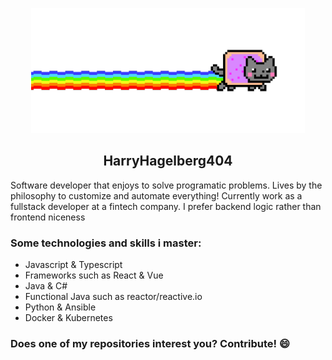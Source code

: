 <p align="center">
  <img alt="Nyan cat gif" src="./404_cat.gif" height="200px"/>
</p>

<h2 align="center">HarryHagelberg404</h2>

<p>
  Software developer that enjoys to solve programatic problems. Lives by the philosophy to customize and automate everything! Currently work as a fullstack developer at a fintech company. I prefer backend logic rather than frontend niceness
</p>

<h3>Some technologies and skills i master:</h3>
<ul>
<li>Javascript & Typescript</li>
<li>Frameworks such as React & Vue</li>
<li>Java & C#</li>
<li>Functional Java such as reactor/reactive.io</li>
<li>Python & Ansible</li>
<li>Docker & Kubernetes</li>
</ul>

<h3>Does one of my repositories interest you? Contribute! 😄<h3>